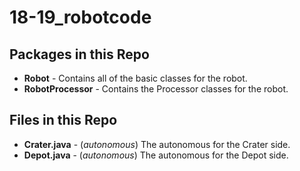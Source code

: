 # 18-19_robotcode

## Packages in this Repo

- **Robot** - Contains all of the basic classes for the robot.
- **RobotProcessor** - Contains the Processor classes for the robot.

## Files in this Repo

- **Crater.java** - (_autonomous_) The autonomous for the Crater side.
- **Depot.java** - (_autonomous_) The autonomous for the Depot side.

